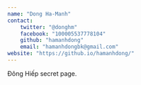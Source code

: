 ```yaml
---
name: "Dong Ha-Manh"
contact:
    twitter: "@donghm"
    facebook: "100005537778104"
    github: "hamanhdong"
    email: "hamanhdongbk@gmail.com"
website: "https://github.io/hamanhdong/"
---
```


Đông Hiếp secret page.
